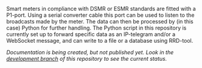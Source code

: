 Smart meters in compliance with DSMR or ESMR standards are fitted with a P1-port.  Using a serial converter cable this port can be used to listen to the broadcasts made by the meter.  The data can then be processed by (in this case) Python for further handling.  The Python script in this repository is currently set up to forward specific data as an IP-telegram and/or a WebSocket message, and can write to a file or a database using RRD-tool.

<i>Documentation is being created, but not published yet.  Look in the <a href="https://github.com/Axelaar/p1_listener/tree/development">development branch</a> of this repository to see the current status.</i>

